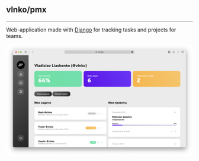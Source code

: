 ## vlnko/pmx
******
Web-application made with [Django](https://www.djangoproject.com/) for tracking tasks and projects for teams.

![alt text](https://github.com/vlnko/pmx/blob/main/cover.png?raw=true)

